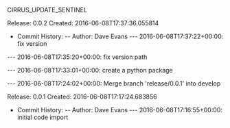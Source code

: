 
CIRRUS_UPDATE_SENTINEL

Release: 0.0.2 Created: 2016-06-08T17:37:36.055814
 - Commit History:
 -- Author: Dave Evans
 --- 2016-06-08T17:37:22+00:00: fix version

 --- 2016-06-08T17:35:20+00:00: fix version path

 --- 2016-06-08T17:33:01+00:00: create a python package

 --- 2016-06-08T17:24:02+00:00: Merge branch 'release/0.0.1' into develop


Release: 0.0.1 Created: 2016-06-08T17:17:24.683856
 - Commit History:
 -- Author: Dave Evans
 --- 2016-06-08T17:16:55+00:00: initial code import

